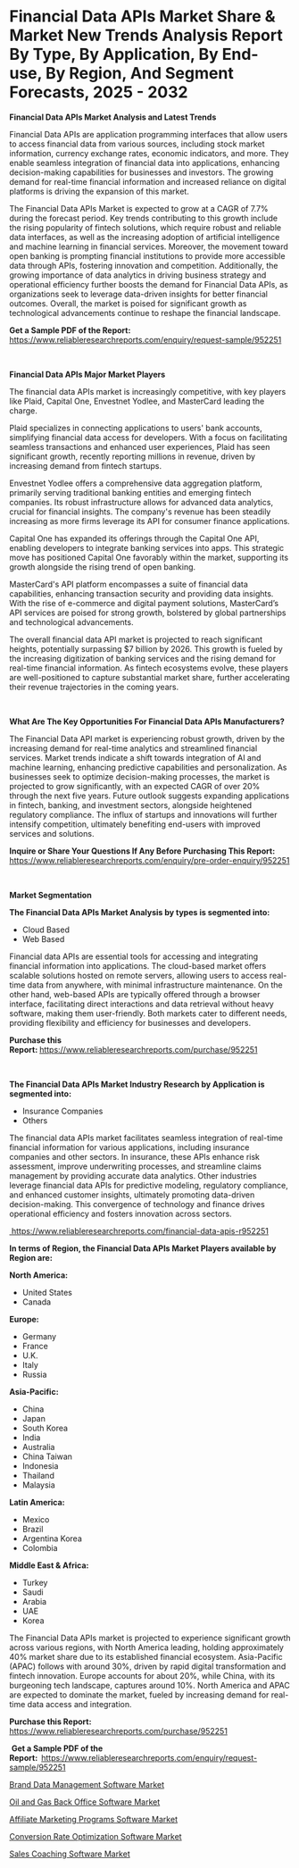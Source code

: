 <p><h1>Financial Data APIs Market Share & Market New Trends Analysis Report By Type, By Application, By End-use, By Region, And Segment Forecasts, 2025 - 2032</h1></p><p><strong>Financial Data APIs Market Analysis and Latest Trends</strong></p>
<p><p>Financial Data APIs are application programming interfaces that allow users to access financial data from various sources, including stock market information, currency exchange rates, economic indicators, and more. They enable seamless integration of financial data into applications, enhancing decision-making capabilities for businesses and investors. The growing demand for real-time financial information and increased reliance on digital platforms is driving the expansion of this market.</p><p>The Financial Data APIs Market is expected to grow at a CAGR of 7.7% during the forecast period. Key trends contributing to this growth include the rising popularity of fintech solutions, which require robust and reliable data interfaces, as well as the increasing adoption of artificial intelligence and machine learning in financial services. Moreover, the movement toward open banking is prompting financial institutions to provide more accessible data through APIs, fostering innovation and competition. Additionally, the growing importance of data analytics in driving business strategy and operational efficiency further boosts the demand for Financial Data APIs, as organizations seek to leverage data-driven insights for better financial outcomes. Overall, the market is poised for significant growth as technological advancements continue to reshape the financial landscape.</p></p>
<p><strong>Get a Sample PDF of the Report:&nbsp;</strong> <a href="https://www.reliableresearchreports.com/enquiry/request-sample/952251?utm_campaign=28&utm_medium=2&utm_source=Github&utm_content=ia&utm_term=06032025&utm_id=financial-data-apis">https://www.reliableresearchreports.com/enquiry/request-sample/952251</a></p>
<p>&nbsp;</p>
<p><strong>Financial Data APIs Major Market Players</strong></p>
<p><p>The financial data APIs market is increasingly competitive, with key players like Plaid, Capital One, Envestnet Yodlee, and MasterCard leading the charge. </p><p>Plaid specializes in connecting applications to users' bank accounts, simplifying financial data access for developers. With a focus on facilitating seamless transactions and enhanced user experiences, Plaid has seen significant growth, recently reporting millions in revenue, driven by increasing demand from fintech startups. </p><p>Envestnet Yodlee offers a comprehensive data aggregation platform, primarily serving traditional banking entities and emerging fintech companies. Its robust infrastructure allows for advanced data analytics, crucial for financial insights. The company's revenue has been steadily increasing as more firms leverage its API for consumer finance applications.</p><p>Capital One has expanded its offerings through the Capital One API, enabling developers to integrate banking services into apps. This strategic move has positioned Capital One favorably within the market, supporting its growth alongside the rising trend of open banking.</p><p>MasterCard's API platform encompasses a suite of financial data capabilities, enhancing transaction security and providing data insights. With the rise of e-commerce and digital payment solutions, MasterCard’s API services are poised for strong growth, bolstered by global partnerships and technological advancements.</p><p>The overall financial data API market is projected to reach significant heights, potentially surpassing $7 billion by 2026. This growth is fueled by the increasing digitization of banking services and the rising demand for real-time financial information. As fintech ecosystems evolve, these players are well-positioned to capture substantial market share, further accelerating their revenue trajectories in the coming years.</p></p>
<p>&nbsp;</p>
<p><strong>What Are The Key Opportunities For Financial Data APIs Manufacturers?</strong></p>
<p><p>The Financial Data API market is experiencing robust growth, driven by the increasing demand for real-time analytics and streamlined financial services. Market trends indicate a shift towards integration of AI and machine learning, enhancing predictive capabilities and personalization. As businesses seek to optimize decision-making processes, the market is projected to grow significantly, with an expected CAGR of over 20% through the next five years. Future outlook suggests expanding applications in fintech, banking, and investment sectors, alongside heightened regulatory compliance. The influx of startups and innovations will further intensify competition, ultimately benefiting end-users with improved services and solutions.</p></p>
<p><strong>Inquire or Share Your Questions If Any Before Purchasing This Report:</strong> <a href="https://www.reliableresearchreports.com/enquiry/pre-order-enquiry/952251?utm_campaign=28&utm_medium=2&utm_source=Github&utm_content=ia&utm_term=06032025&utm_id=financial-data-apis">https://www.reliableresearchreports.com/enquiry/pre-order-enquiry/952251</a></p>
<p>&nbsp;</p>
<p><strong>Market Segmentation</strong></p>
<p><strong>The Financial Data APIs Market Analysis by types is segmented into:</strong></p>
<p><ul><li>Cloud Based</li><li>Web Based</li></ul></p>
<p><p>Financial data APIs are essential tools for accessing and integrating financial information into applications. The cloud-based market offers scalable solutions hosted on remote servers, allowing users to access real-time data from anywhere, with minimal infrastructure maintenance. On the other hand, web-based APIs are typically offered through a browser interface, facilitating direct interactions and data retrieval without heavy software, making them user-friendly. Both markets cater to different needs, providing flexibility and efficiency for businesses and developers.</p></p>
<p><strong>Purchase this Report:&nbsp;</strong><a href="https://www.reliableresearchreports.com/purchase/952251?utm_campaign=28&utm_medium=2&utm_source=Github&utm_content=ia&utm_term=06032025&utm_id=financial-data-apis">https://www.reliableresearchreports.com/purchase/952251</a></p>
<p>&nbsp;</p>
<p><strong>The Financial Data APIs Market Industry Research by Application is segmented into:</strong></p>
<p><ul><li>Insurance Companies</li><li>Others</li></ul></p>
<p><p>The financial data APIs market facilitates seamless integration of real-time financial information for various applications, including insurance companies and other sectors. In insurance, these APIs enhance risk assessment, improve underwriting processes, and streamline claims management by providing accurate data analytics. Other industries leverage financial data APIs for predictive modeling, regulatory compliance, and enhanced customer insights, ultimately promoting data-driven decision-making. This convergence of technology and finance drives operational efficiency and fosters innovation across sectors.</p></p>
<p><a href="https://www.reliableresearchreports.com/financial-data-apis-r952251?utm_campaign=28&utm_medium=2&utm_source=Github&utm_content=ia&utm_term=06032025&utm_id=financial-data-apis">&nbsp;https://www.reliableresearchreports.com/financial-data-apis-r952251</a></p>
<p><strong>In terms of Region, the Financial Data APIs Market Players available by Region are:</strong></p>
<p>
    <p> <strong> North America: </strong>
        <ul>
            <li>United States</li>
            <li>Canada</li>
        </ul>
        </p> 
    <p> <strong> Europe: </strong>
        <ul>
            <li>Germany</li>
            <li>France</li>
            <li>U.K.</li>
            <li>Italy</li>
            <li>Russia</li>
        </ul>
        </p> 
    <p> <strong> Asia-Pacific: </strong>
        <ul>
            <li>China</li>
            <li>Japan</li>
            <li>South Korea</li>
            <li>India</li>
            <li>Australia</li>
            <li>China Taiwan</li>
            <li>Indonesia</li>
            <li>Thailand</li>
            <li>Malaysia</li>
        </ul>
        </p> 
    <p> <strong> Latin America: </strong>
        <ul>
            <li>Mexico</li>
            <li>Brazil</li>
            <li>Argentina Korea</li>
            <li>Colombia</li>
        </ul>
        </p> 
    <p> <strong> Middle East & Africa: </strong>
        <ul>
            <li>Turkey</li>
            <li>Saudi</li>
            <li>Arabia</li>
            <li>UAE</li>
            <li>Korea</li>
        </ul>
    </p>
    </p>
<p><p>The Financial Data APIs market is projected to experience significant growth across various regions, with North America leading, holding approximately 40% market share due to its established financial ecosystem. Asia-Pacific (APAC) follows with around 30%, driven by rapid digital transformation and fintech innovation. Europe accounts for about 20%, while China, with its burgeoning tech landscape, captures around 10%. North America and APAC are expected to dominate the market, fueled by increasing demand for real-time data access and integration.</p></p>
<p><strong>Purchase this Report: </strong><a href="https://www.reliableresearchreports.com/purchase/952251?utm_campaign=28&utm_medium=2&utm_source=Github&utm_content=ia&utm_term=06032025&utm_id=financial-data-apis">https://www.reliableresearchreports.com/purchase/952251</a></p>
<p>&nbsp;<strong>Get a Sample PDF of the Report:&nbsp;&nbsp;</strong><a href="https://www.reliableresearchreports.com/enquiry/request-sample/952251?utm_campaign=28&utm_medium=2&utm_source=Github&utm_content=ia&utm_term=06032025&utm_id=financial-data-apis">https://www.reliableresearchreports.com/enquiry/request-sample/952251</a></p>
<p><strong></strong></p>
<p><p><a href="https://github.com/okornevonywx/Market-Research-Report-List-1/blob/main/brand-data-management-software-market.md?utm_campaign=28&utm_medium=2&utm_source=Github&utm_content=ia&utm_term=06032025&utm_id=financial-data-apis">Brand Data Management Software Market</a></p><p><a href="https://github.com/abexjeliti/Market-Research-Report-List-1/blob/main/oil-and-gas-back-office-software-market.md?utm_campaign=28&utm_medium=2&utm_source=Github&utm_content=ia&utm_term=06032025&utm_id=financial-data-apis">Oil and Gas Back Office Software Market</a></p><p><a href="https://github.com/hervedeidadw/Market-Research-Report-List-1/blob/main/affiliate-marketing-programs-software-market.md?utm_campaign=28&utm_medium=2&utm_source=Github&utm_content=ia&utm_term=06032025&utm_id=financial-data-apis">Affiliate Marketing Programs Software Market</a></p><p><a href="https://github.com/nwogudimouix/Market-Research-Report-List-1/blob/main/conversion-rate-optimization-software-market.md?utm_campaign=28&utm_medium=2&utm_source=Github&utm_content=ia&utm_term=06032025&utm_id=financial-data-apis">Conversion Rate Optimization Software Market</a></p><p><a href="https://github.com/duzcupetriv/Market-Research-Report-List-1/blob/main/sales-coaching-software-market.md?utm_campaign=28&utm_medium=2&utm_source=Github&utm_content=ia&utm_term=06032025&utm_id=financial-data-apis">Sales Coaching Software Market</a></p></p>